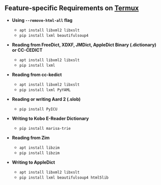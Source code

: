 Feature-specific Requirements on [Termux](https://github.com/termux/termux-app)
---------------------------------------

- **Using `--remove-html-all` flag**

	+ `apt install libxml2 libxslt`
	+ `pip install lxml beautifulsoup4`


- **Reading from FreeDict, XDXF, JMDict, AppleDict Binary (.dictionary) or CC-CEDICT**

	+ `apt install libxml2 libxslt`
	+ `pip install lxml`

- **Reading from cc-kedict**

	+ `apt install libxml2 libxslt`
	+ `pip install lxml PyYAML`

- **Reading or writing Aard 2 (.slob)**

	+ `pip install PyICU`


- **Writing to Kobo E-Reader Dictionary**

	+ `pip install marisa-trie`


- **Reading from Zim**

	+ `apt install libzim`
	+ `pip install libzim`


- **Writing to AppleDict**

	+ `apt install libxml2 libxslt`
	+ `pip install lxml beautifulsoup4 html5lib`

